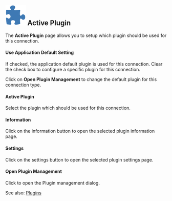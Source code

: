 ## ![](/r2022/images/RoyalTS/Application/SVG_ApplicationPlugins_32.svg#img_header) Active Plugin
The **Active Plugin** page allows you to setup which plugin should be used for this connection.

#### Use Application Default Setting
If checked, the application default plugin is used for this connection. Clear the check box to configure a specific plugin for this connection.  

Click on **Open Plugin Management** to change the default plugin for this connection type.

#### Active Plugin
Select the plugin which should be used for this connection.

#### Information
Click on the information button to open the selected plugin information page.

#### Settings
Click on the settings button to open the selected plugin settings page.

#### Open Plugin Management
Click to open the Plugin management dialog.
 
See also: [Plugins](xref:royalts_intro_plugins)